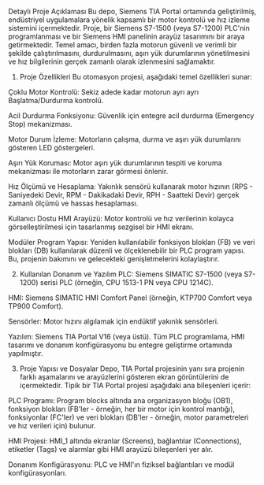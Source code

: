 Detaylı Proje Açıklaması
Bu depo, Siemens TIA Portal ortamında geliştirilmiş, endüstriyel uygulamalara yönelik kapsamlı bir motor kontrolü ve hız izleme sistemini içermektedir. Proje, bir Siemens S7-1500 (veya S7-1200) PLC'nin programlanması ve bir Siemens HMI panelinin arayüz tasarımını bir araya getirmektedir. Temel amacı, birden fazla motorun güvenli ve verimli bir şekilde çalıştırılmasını, durdurulmasını, aşırı yük durumlarının yönetilmesini ve hız bilgilerinin gerçek zamanlı olarak izlenmesini sağlamaktır.

1. Proje Özellikleri
Bu otomasyon projesi, aşağıdaki temel özellikleri sunar:

Çoklu Motor Kontrolü: Sekiz adede kadar motorun ayrı ayrı Başlatma/Durdurma kontrolü.

Acil Durdurma Fonksiyonu: Güvenlik için entegre acil durdurma (Emergency Stop) mekanizması.

Motor Durum İzleme: Motorların çalışma, durma ve aşırı yük durumlarını gösteren LED göstergeleri.

Aşırı Yük Koruması: Motor aşırı yük durumlarının tespiti ve koruma mekanizması ile motorların zarar görmesi önlenir.

Hız Ölçümü ve Hesaplama: Yakınlık sensörü kullanarak motor hızının (RPS - Saniyedeki Devir, RPM - Dakikadaki Devir, RPH - Saatteki Devir) gerçek zamanlı ölçümü ve hassas hesaplaması.

Kullanıcı Dostu HMI Arayüzü: Motor kontrolü ve hız verilerinin kolayca görselleştirilmesi için tasarlanmış sezgisel bir HMI ekranı.

Modüler Program Yapısı: Yeniden kullanılabilir fonksiyon blokları (FB) ve veri blokları (DB) kullanılarak düzenli ve ölçeklenebilir bir PLC program yapısı. Bu, projenin bakımını ve gelecekteki genişletmelerini kolaylaştırır.

2. Kullanılan Donanım ve Yazılım
PLC: Siemens SIMATIC S7-1500 (veya S7-1200) serisi PLC (örneğin, CPU 1513-1 PN veya CPU 1214C).

HMI: Siemens SIMATIC HMI Comfort Panel (örneğin, KTP700 Comfort veya TP900 Comfort).

Sensörler: Motor hızını algılamak için endüktif yakınlık sensörleri.

Yazılım: Siemens TIA Portal V16 (veya üstü). Tüm PLC programlama, HMI tasarımı ve donanım konfigürasyonu bu entegre geliştirme ortamında yapılmıştır.

3. Proje Yapısı ve Dosyalar
Depo, TIA Portal projesinin yanı sıra projenin farklı aşamalarını ve arayüzlerini gösteren ekran görüntülerini de içermektedir. Tipik bir TIA Portal projesi aşağıdaki ana bileşenleri içerir:

PLC Programı: Program blocks altında ana organizasyon bloğu (OB1), fonksiyon blokları (FB'ler - örneğin, her bir motor için kontrol mantığı), fonksiyonlar (FC'ler) ve veri blokları (DB'ler - örneğin, motor parametreleri ve hız verileri için) bulunur.

HMI Projesi: HMI_1 altında ekranlar (Screens), bağlantılar (Connections), etiketler (Tags) ve alarmlar gibi HMI arayüzü bileşenleri yer alır.

Donanım Konfigürasyonu: PLC ve HMI'ın fiziksel bağlantıları ve modül konfigürasyonları.

